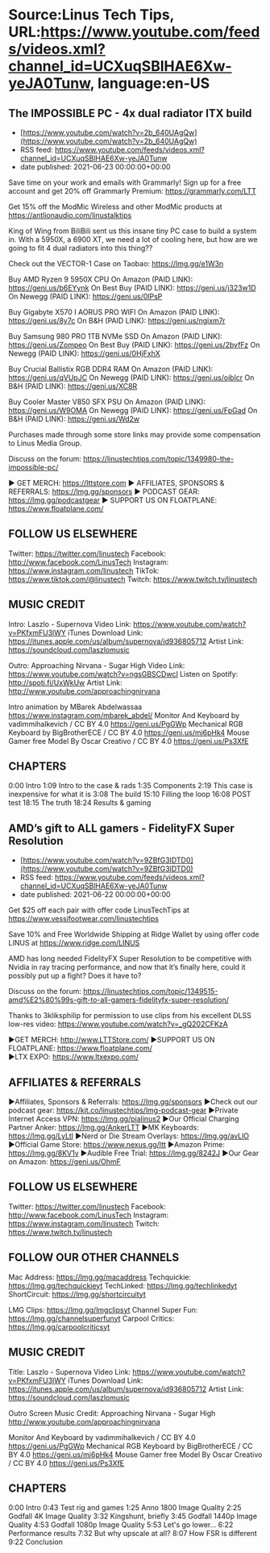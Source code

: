 # Source:Linus Tech Tips, URL:https://www.youtube.com/feeds/videos.xml?channel_id=UCXuqSBlHAE6Xw-yeJA0Tunw, language:en-US

## The IMPOSSIBLE PC - 4x dual radiator ITX build
 - [https://www.youtube.com/watch?v=2b_640UAgQw](https://www.youtube.com/watch?v=2b_640UAgQw)
 - RSS feed: https://www.youtube.com/feeds/videos.xml?channel_id=UCXuqSBlHAE6Xw-yeJA0Tunw
 - date published: 2021-06-23 00:00:00+00:00

Save time on your work and emails with Grammarly! Sign up for a free account and get 20% off Grammarly Premium: https://grammarly.com/LTT

Get 15% off the ModMic Wireless and other ModMic products at https://antlionaudio.com/linustalktips

King of Wing from BiliBili sent us this insane tiny PC case to build a system in. With a 5950X, a 6900 XT, we need a lot of cooling here, but how are we going to fit 4 dual radiators into this thing??


Check out the VECTOR-1 Case on Taobao: https://lmg.gg/e1W3n

Buy AMD Ryzen 9 5950X CPU
On Amazon (PAID LINK): https://geni.us/b6EYynk
On Best Buy (PAID LINK): https://geni.us/j323w1D
On Newegg (PAID LINK): https://geni.us/0lPsP

Buy Gigabyte X570 I AORUS PRO WIFI
On Amazon (PAID LINK): https://geni.us/8y7c
On B&H (PAID LINK): https://geni.us/ngixm7r

Buy Samsung 980 PRO 1TB NVMe SSD
On Amazon (PAID LINK): https://geni.us/Zompeo
On Best Buy (PAID LINK): https://geni.us/2bvfFz
On Newegg (PAID LINK): https://geni.us/0HjFxhX

Buy Crucial Ballistix RGB DDR4 RAM
On Amazon (PAID LINK): https://geni.us/qVUpJC
On Newegg (PAID LINK): https://geni.us/oiblcr
On B&H (PAID LINK): https://geni.us/XC8R

Buy Cooler Master V850 SFX PSU
On Amazon (PAID LINK): https://geni.us/W9OMA
On Newegg (PAID LINK): https://geni.us/FpGad
On B&H (PAID LINK): https://geni.us/Wd2w

Purchases made through some store links may provide some compensation to Linus Media Group.

Discuss on the forum: https://linustechtips.com/topic/1349980-the-impossible-pc/

► GET MERCH: https://lttstore.com
► AFFILIATES, SPONSORS & REFERRALS: https://lmg.gg/sponsors
► PODCAST GEAR: https://lmg.gg/podcastgear
► SUPPORT US ON FLOATPLANE: https://www.floatplane.com/

FOLLOW US ELSEWHERE
---------------------------------------------------  
Twitter: https://twitter.com/linustech
Facebook: http://www.facebook.com/LinusTech
Instagram: https://www.instagram.com/linustech
TikTok: https://www.tiktok.com/@linustech
Twitch: https://www.twitch.tv/linustech

MUSIC CREDIT
---------------------------------------------------
Intro: Laszlo - Supernova
Video Link: https://www.youtube.com/watch?v=PKfxmFU3lWY
iTunes Download Link: https://itunes.apple.com/us/album/supernova/id936805712
Artist Link: https://soundcloud.com/laszlomusic

Outro: Approaching Nirvana - Sugar High
Video Link: https://www.youtube.com/watch?v=ngsGBSCDwcI
Listen on Spotify: http://spoti.fi/UxWkUw
Artist Link: http://www.youtube.com/approachingnirvana

Intro animation by MBarek Abdelwassaa https://www.instagram.com/mbarek_abdel/
Monitor And Keyboard by vadimmihalkevich / CC BY 4.0  https://geni.us/PgGWp
Mechanical RGB Keyboard by BigBrotherECE / CC BY 4.0 https://geni.us/mj6pHk4
Mouse Gamer free Model By Oscar Creativo / CC BY 4.0 https://geni.us/Ps3XfE

CHAPTERS
---------------------------------------------------  
0:00 Intro
1:09 Intro to the case & rads
1:35 Components
2:19 This case is inexpensive for what it is
3:08 The build
15:10 Filling the loop
16:08 POST test
18:15 The truth
18:24 Results & gaming

## AMD’s gift to ALL gamers - FidelityFX Super Resolution
 - [https://www.youtube.com/watch?v=9ZBfG3IDTD0](https://www.youtube.com/watch?v=9ZBfG3IDTD0)
 - RSS feed: https://www.youtube.com/feeds/videos.xml?channel_id=UCXuqSBlHAE6Xw-yeJA0Tunw
 - date published: 2021-06-22 00:00:00+00:00

Get $25 off each pair with offer code LinusTechTips at https://www.vessifootwear.com/linustechtips

Save 10% and Free Worldwide Shipping at Ridge Wallet by using offer code LINUS at https://www.ridge.com/LINUS

AMD has long needed FidelityFX Super Resolution to be competitive with Nvidia in ray tracing performance, and now that it’s finally here, could it possibly put up a fight? Does it have to?

Discuss on the forum: https://linustechtips.com/topic/1349515-amd%E2%80%99s-gift-to-all-gamers-fidelityfx-super-resolution/

Thanks to 3kliksphilip for permission to use clips from his excellent DLSS low-res video: https://www.youtube.com/watch?v=_gQ202CFKzA

►GET MERCH: http://www.LTTStore.com/
►SUPPORT US ON FLOATPLANE: https://www.floatplane.com/  
►LTX EXPO: https://www.ltxexpo.com/   

AFFILIATES & REFERRALS
---------------------------------------------------
►Affiliates, Sponsors & Referrals: https://lmg.gg/sponsors
►Check out our podcast gear: https://kit.co/linustechtips/lmg-podcast-gear
►Private Internet Access VPN: https://lmg.gg/pialinus2
►Our Official Charging Partner Anker: https://lmg.gg/AnkerLTT
►MK Keyboards: https://lmg.gg/LyLtl
►Nerd or Die Stream Overlays: https://lmg.gg/avLlO
►Official Game Store: https://www.nexus.gg/ltt
►Amazon Prime: https://lmg.gg/8KV1v
►Audible Free Trial: https://lmg.gg/8242J
►Our Gear on Amazon: https://geni.us/OhmF

FOLLOW US ELSEWHERE
---------------------------------------------------  
Twitter: https://twitter.com/linustech
Facebook: http://www.facebook.com/LinusTech
Instagram: https://www.instagram.com/linustech
Twitch: https://www.twitch.tv/linustech

FOLLOW OUR OTHER CHANNELS
---------------------------------------------------  
Mac Address: https://lmg.gg/macaddress
Techquickie: https://lmg.gg/techquickieyt
TechLinked: https://lmg.gg/techlinkedyt
ShortCircuit: https://lmg.gg/shortcircuityt

LMG Clips: https://lmg.gg/lmgclipsyt
Channel Super Fun: https://lmg.gg/channelsuperfunyt
Carpool Critics: https://lmg.gg/carpoolcriticsyt

MUSIC CREDIT
---------------------------------------------------  
Title: Laszlo - Supernova
Video Link: https://www.youtube.com/watch?v=PKfxmFU3lWY
iTunes Download Link: https://itunes.apple.com/us/album/supernova/id936805712
Artist Link: https://soundcloud.com/laszlomusic

Outro Screen Music Credit: Approaching Nirvana - Sugar High http://www.youtube.com/approachingnirvana

Monitor And Keyboard by vadimmihalkevich / CC BY 4.0  https://geni.us/PgGWp
Mechanical RGB Keyboard by BigBrotherECE / CC BY 4.0 https://geni.us/mj6pHk4
Mouse Gamer free Model By Oscar Creativo / CC BY 4.0 https://geni.us/Ps3XfE

CHAPTERS
---------------------------------------------------  
0:00 Intro
0:43 Test rig and games
1:25 Anno 1800 Image Quality
2:25 Godfall 4K Image Quality
3:32 Kingshunt, briefly
3:45 Godfall 1440p Image Quality
4:53 Godfall 1080p Image Quality
5:53 Let's go lower...
6:22 Performance results
7:32 But why upscale at all?
8:07 How FSR is different
9:22 Conclusion


